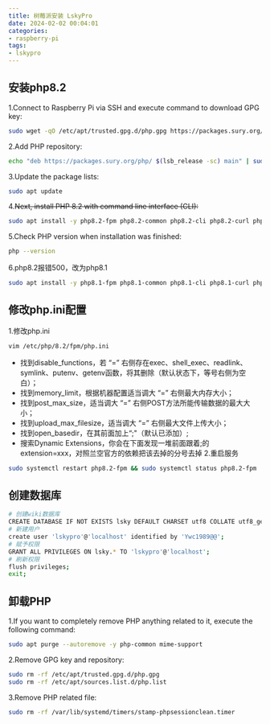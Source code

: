 ```yaml
---
title: 树莓派安装 LskyPro
date: 2024-02-02 00:04:01
categories:
- raspberry-pi
tags:
- lskypro
---
```

## 安装php8.2

1.Connect to Raspberry Pi via SSH and execute command to download GPG key:

```bash
sudo wget -qO /etc/apt/trusted.gpg.d/php.gpg https://packages.sury.org/php/apt.gpg
```

2.Add PHP repository:

```bash
echo "deb https://packages.sury.org/php/ $(lsb_release -sc) main" | sudo tee /etc/apt/sources.list.d/php.list
```

3.Update the package lists:

```bash
sudo apt update
```

4.~~Next, install PHP 8.2 with command line interface (CLI):~~

```bash
sudo apt install -y php8.2-fpm php8.2-common php8.2-cli php8.2-curl php8.2-gd php8.2-mbstring php8.2-xml php8.2-zip php8.2-mysql libapache2-mod-php8.2 php8.2-imagick php8.2-intl php8.2-bcmath
```

5.Check PHP version when installation was finished:

```bash
php --version
```

6.php8.2报错500，改为php8.1

```bash
sudo apt install -y php8.1-fpm php8.1-common php8.1-cli php8.1-curl php8.1-gd php8.1-mbstring php8.1-xml php8.1-zip php8.1-mysql libapache2-mod-php8.1 php8.1-imagick php8.1-intl php8.1-bcmath
```

## 修改php.ini配置

1.修改php.ini

```bash
vim /etc/php/8.2/fpm/php.ini
```

- 找到disable_functions，若 “=” 右侧存在exec、shell_exec、readlink、symlink、putenv、getenv函数，将其删除（默认状态下，等号右侧为空白）；
- 找到memory_limit，根据机器配置适当调大 “=” 右侧最大内存大小；
- 找到post_max_size，适当调大 “=” 右侧POST方法所能传输数据的最大大小；
- 找到upload_max_filesize，适当调大 “=” 右侧最大文件上传大小；
- 找到open_basedir，在其前面加上“;"（默认已添加）;
- 搜索Dynamic Extensions，你会在下面发现一堆前面跟着;的extension=xxx，对照兰空官方的依赖把该去掉的分号去掉
2.重启服务

```bash
sudo systemctl restart php8.2-fpm && sudo systemctl status php8.2-fpm
```

## 创建数据库

```bash
# 创建wiki数据库
CREATE DATABASE IF NOT EXISTS lsky DEFAULT CHARSET utf8 COLLATE utf8_general_ci;
# 新建用户
create user 'lskypro'@'localhost' identified by 'Ywc1989@@';
# 赋予权限
GRANT ALL PRIVILEGES ON lsky.* TO 'lskypro'@'localhost';
# 刷新权限
flush privileges;
exit;
```

## 卸载PHP

1.If you want to completely remove PHP anything related to it, execute the following command:

```bash
sudo apt purge --autoremove -y php-common mime-support
```

2.Remove GPG key and repository:

```bash
sudo rm -rf /etc/apt/trusted.gpg.d/php.gpg
sudo rm -rf /etc/apt/sources.list.d/php.list
```

3.Remove PHP related file:

```bash
sudo rm -rf /var/lib/systemd/timers/stamp-phpsessionclean.timer
```
